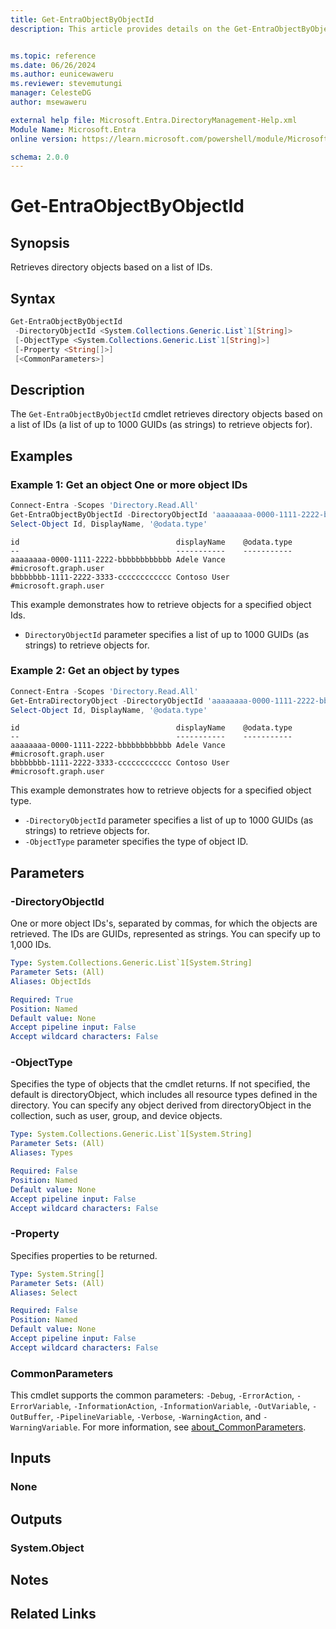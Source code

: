 ```yaml
---
title: Get-EntraObjectByObjectId
description: This article provides details on the Get-EntraObjectByObjectId command.


ms.topic: reference
ms.date: 06/26/2024
ms.author: eunicewaweru
ms.reviewer: stevemutungi
manager: CelesteDG
author: msewaweru

external help file: Microsoft.Entra.DirectoryManagement-Help.xml
Module Name: Microsoft.Entra
online version: https://learn.microsoft.com/powershell/module/Microsoft.Entra/Get-EntraObjectByObjectId

schema: 2.0.0
---
```


# Get-EntraObjectByObjectId

## Synopsis

Retrieves directory objects based on a list of IDs.

## Syntax

```powershell
Get-EntraObjectByObjectId
 -DirectoryObjectId <System.Collections.Generic.List`1[String]>
 [-ObjectType <System.Collections.Generic.List`1[String]>]
 [-Property <String[]>]
 [<CommonParameters>]
```

## Description

The `Get-EntraObjectByObjectId` cmdlet retrieves directory objects based on a list of IDs (a list of up to 1000 GUIDs (as strings) to retrieve objects for).

## Examples

### Example 1: Get an object One or more object IDs

```powershell
Connect-Entra -Scopes 'Directory.Read.All'
Get-EntraObjectByObjectId -DirectoryObjectId 'aaaaaaaa-0000-1111-2222-bbbbbbbbbbbb' , 'bbbbbbbb-1111-2222-3333-cccccccccccc' | 
Select-Object Id, DisplayName, '@odata.type'
```

```Output
id                                   displayName    @odata.type            
--                                   -----------    -----------            
aaaaaaaa-0000-1111-2222-bbbbbbbbbbbb Adele Vance    #microsoft.graph.user  
bbbbbbbb-1111-2222-3333-cccccccccccc Contoso User   #microsoft.graph.user
```

This example demonstrates how to retrieve objects for a specified object Ids.

- `DirectoryObjectId` parameter specifies a list of up to 1000 GUIDs (as strings) to retrieve objects for.

### Example 2: Get an object by types

```powershell
Connect-Entra -Scopes 'Directory.Read.All'
Get-EntraDirectoryObject -DirectoryObjectId 'aaaaaaaa-0000-1111-2222-bbbbbbbbbbbb', 'bbbbbbbb-1111-2222-3333-cccccccccccc' -ObjectType 'User' | 
Select-Object Id, DisplayName, '@odata.type'
```

```Output
id                                   displayName    @odata.type            
--                                   -----------    -----------            
aaaaaaaa-0000-1111-2222-bbbbbbbbbbbb Adele Vance    #microsoft.graph.user  
bbbbbbbb-1111-2222-3333-cccccccccccc Contoso User   #microsoft.graph.user
```

This example demonstrates how to retrieve objects for a specified object type.

- `-DirectoryObjectId` parameter specifies a list of up to 1000 GUIDs (as strings) to retrieve objects for.
- `-ObjectType` parameter specifies the type of object ID.

## Parameters

### -DirectoryObjectId

One or more object IDs's, separated by commas, for which the objects are retrieved. The IDs are GUIDs, represented as strings. You can specify up to 1,000 IDs.

```yaml
Type: System.Collections.Generic.List`1[System.String]
Parameter Sets: (All)
Aliases: ObjectIds

Required: True
Position: Named
Default value: None
Accept pipeline input: False
Accept wildcard characters: False
```

### -ObjectType

Specifies the type of objects that the cmdlet returns. If not specified, the default is directoryObject, which includes all resource types defined in the directory. You can specify any object derived from directoryObject in the collection, such as user, group, and device objects.

```yaml
Type: System.Collections.Generic.List`1[System.String]
Parameter Sets: (All)
Aliases: Types

Required: False
Position: Named
Default value: None
Accept pipeline input: False
Accept wildcard characters: False
```

### -Property

Specifies properties to be returned.

```yaml
Type: System.String[]
Parameter Sets: (All)
Aliases: Select

Required: False
Position: Named
Default value: None
Accept pipeline input: False
Accept wildcard characters: False
```

### CommonParameters

This cmdlet supports the common parameters: `-Debug`, `-ErrorAction`, `-ErrorVariable`, `-InformationAction`, `-InformationVariable`, `-OutVariable`, `-OutBuffer`, `-PipelineVariable`, `-Verbose`, `-WarningAction`, and `-WarningVariable`. For more information, see [about_CommonParameters](https://go.microsoft.com/fwlink/?LinkID=113216).

## Inputs

### None

## Outputs

### System.Object

## Notes

## Related Links
